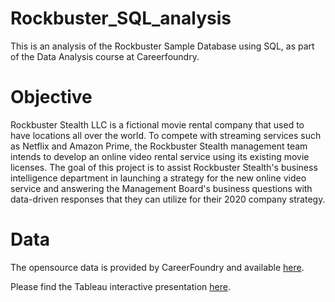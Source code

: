 # Rockbuster_SQL_analysis
This is an analysis of the Rockbuster Sample Database using SQL, as part of the Data Analysis course at Careerfoundry.
# Objective
Rockbuster Stealth LLC is a fictional movie rental company that used to have locations all over the world. To compete with streaming services such as Netflix and Amazon Prime, the Rockbuster Stealth management team intends to develop an online video rental service using its existing movie licenses.
The goal of this project is to assist Rockbuster Stealth's business intelligence department in launching a strategy for the new online video service and answering the Management Board's business questions with data-driven responses that they can utilize for their 2020 company strategy.
# Data
The opensource data is provided by CareerFoundry and available [here](http://www.postgresqltutorial.com/wp-content/uploads/2019/05/dvdrental.zip).

Please find the Tableau interactive presentation [here](https://public.tableau.com/app/profile/francesca.d.angelo6034/viz/presentation_16744017683500/Finalpresentation?publish=yes).
